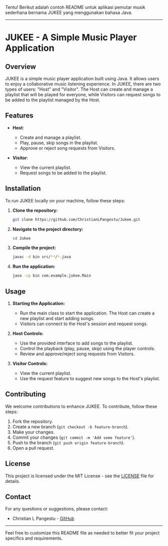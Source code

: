 Tentu! Berikut adalah contoh README untuk aplikasi pemutar musik sederhana bernama JUKEE yang menggunakan bahasa Java.

---

# JUKEE - A Simple Music Player Application

## Overview

JUKEE is a simple music player application built using Java. It allows users to enjoy a collaborative music listening experience. In JUKEE, there are two types of users: "Host" and "Visitor". The Host can create and manage a playlist that will be played for everyone, while Visitors can request songs to be added to the playlist managed by the Host.

## Features

- **Host**:
  - Create and manage a playlist.
  - Play, pause, skip songs in the playlist.
  - Approve or reject song requests from Visitors.

- **Visitor**:
  - View the current playlist.
  - Request songs to be added to the playlist.

## Installation

To run JUKEE locally on your machine, follow these steps:

1. **Clone the repository:**
   ```sh
   git clone https://github.com/ChristianLPangestu/Jukee.git
   ```
2. **Navigate to the project directory:**
   ```sh
   cd Jukee
   ```
3. **Compile the project:**
   ```sh
   javac -d bin src/**/*.java
   ```
4. **Run the application:**
   ```sh
   java -cp bin com.example.jukee.Main
   ```

## Usage

1. **Starting the Application:**
   - Run the main class to start the application. The Host can create a new playlist and start adding songs.
   - Visitors can connect to the Host's session and request songs.

2. **Host Controls:**
   - Use the provided interface to add songs to the playlist.
   - Control the playback (play, pause, skip) using the player controls.
   - Review and approve/reject song requests from Visitors.

3. **Visitor Controls:**
   - View the current playlist.
   - Use the request feature to suggest new songs to the Host's playlist.

## Contributing

We welcome contributions to enhance JUKEE. To contribute, follow these steps:

1. Fork the repository.
2. Create a new branch (`git checkout -b feature-branch`).
3. Make your changes.
4. Commit your changes (`git commit -m 'Add some feature'`).
5. Push to the branch (`git push origin feature-branch`).
6. Open a pull request.

## License

This project is licensed under the MIT License - see the [LICENSE](LICENSE) file for details.

## Contact

For any questions or suggestions, please contact:

- Christian L Pangestu - [GitHub](https://github.com/ChristianLPangestu)

---

Feel free to customize this README file as needed to better fit your project specifics and requirements.
